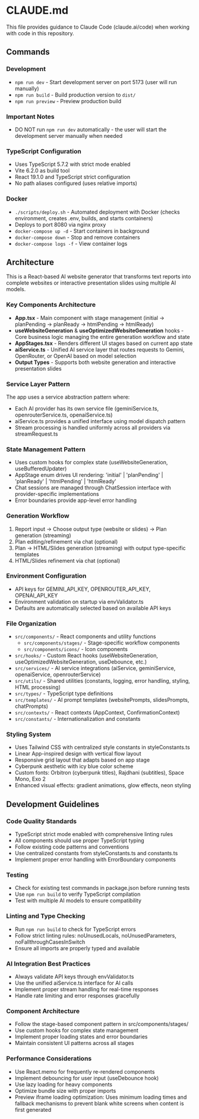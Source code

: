 # CLAUDE.md

This file provides guidance to Claude Code (claude.ai/code) when working with code in this repository.

## Commands

### Development
- `npm run dev` - Start development server on port 5173 (user will run manually)
- `npm run build` - Build production version to `dist/`
- `npm run preview` - Preview production build

### Important Notes
- DO NOT run `npm run dev` automatically - the user will start the development server manually when needed

### TypeScript Configuration
- Uses TypeScript 5.7.2 with strict mode enabled
- Vite 6.2.0 as build tool
- React 19.1.0 and TypeScript strict configuration
- No path aliases configured (uses relative imports)

### Docker
- `./scripts/deploy.sh` - Automated deployment with Docker (checks environment, creates .env, builds, and starts containers)
- Deploys to port 8080 via nginx proxy
- `docker-compose up -d` - Start containers in background
- `docker-compose down` - Stop and remove containers
- `docker-compose logs -f` - View container logs

## Architecture

This is a React-based AI website generator that transforms text reports into complete websites or interactive presentation slides using multiple AI models.

### Key Components Architecture
- **App.tsx** - Main component with stage management (initial → planPending → planReady → htmlPending → htmlReady)
- **useWebsiteGeneration** & **useOptimizedWebsiteGeneration** hooks - Core business logic managing the entire generation workflow and state
- **AppStages.tsx** - Renders different UI stages based on current app state
- **aiService.ts** - Unified AI service layer that routes requests to Gemini, OpenRouter, or OpenAI based on model selection
- **Output Types** - Supports both website generation and interactive presentation slides

### Service Layer Pattern
The app uses a service abstraction pattern where:
- Each AI provider has its own service file (geminiService.ts, openrouterService.ts, openaiService.ts)
- aiService.ts provides a unified interface using model dispatch pattern
- Stream processing is handled uniformly across all providers via streamRequest.ts

### State Management Pattern
- Uses custom hooks for complex state (useWebsiteGeneration, useBufferedUpdater)
- AppStage enum drives UI rendering: 'initial' | 'planPending' | 'planReady' | 'htmlPending' | 'htmlReady'
- Chat sessions are managed through ChatSession interface with provider-specific implementations
- Error boundaries provide app-level error handling

### Generation Workflow
1. Report input → Choose output type (website or slides) → Plan generation (streaming)
2. Plan editing/refinement via chat (optional)
3. Plan → HTML/Slides generation (streaming) with output type-specific templates
4. HTML/Slides refinement via chat (optional)

### Environment Configuration
- API keys for GEMINI_API_KEY, OPENROUTER_API_KEY, OPENAI_API_KEY
- Environment validation on startup via envValidator.ts
- Defaults are automatically selected based on available API keys

### File Organization
- `src/components/` - React components and utility functions
  - `src/components/stages/` - Stage-specific workflow components
  - `src/components/icons/` - Icon components
- `src/hooks/` - Custom React hooks (useWebsiteGeneration, useOptimizedWebsiteGeneration, useDebounce, etc.)
- `src/services/` - AI service integrations (aiService, geminiService, openaiService, openrouterService)
- `src/utils/` - Shared utilities (constants, logging, error handling, styling, HTML processing)
- `src/types/` - TypeScript type definitions
- `src/templates/` - AI prompt templates (websitePrompts, slidesPrompts, chatPrompts)
- `src/contexts/` - React contexts (AppContext, ConfirmationContext)
- `src/constants/` - Internationalization and constants

### Styling System
- Uses Tailwind CSS with centralized style constants in styleConstants.ts
- Linear App-inspired design with vertical flow layout
- Responsive grid layout that adapts based on app stage
- Cyberpunk aesthetic with icy blue color scheme
- Custom fonts: Orbitron (cyberpunk titles), Rajdhani (subtitles), Space Mono, Exo 2
- Enhanced visual effects: gradient animations, glow effects, neon styling

## Development Guidelines

### Code Quality Standards
- TypeScript strict mode enabled with comprehensive linting rules
- All components should use proper TypeScript typing
- Follow existing code patterns and conventions
- Use centralized constants from styleConstants.ts and constants.ts
- Implement proper error handling with ErrorBoundary components

### Testing
- Check for existing test commands in package.json before running tests
- Use `npm run build` to verify TypeScript compilation
- Test with multiple AI models to ensure compatibility

### Linting and Type Checking
- Run `npm run build` to check for TypeScript errors
- Follow strict linting rules: noUnusedLocals, noUnusedParameters, noFallthroughCasesInSwitch
- Ensure all imports are properly typed and available

### AI Integration Best Practices
- Always validate API keys through envValidator.ts
- Use the unified aiService.ts interface for AI calls
- Implement proper stream handling for real-time responses
- Handle rate limiting and error responses gracefully

### Component Architecture
- Follow the stage-based component pattern in src/components/stages/
- Use custom hooks for complex state management
- Implement proper loading states and error boundaries
- Maintain consistent UI patterns across all stages

### Performance Considerations
- Use React.memo for frequently re-rendered components
- Implement debouncing for user input (useDebounce hook)
- Use lazy loading for heavy components
- Optimize bundle size with proper imports
- Preview iframe loading optimization: Uses minimum loading times and fallback mechanisms to prevent blank white screens when content is first generated